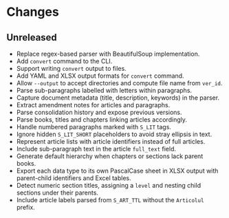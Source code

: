# Changes

## Unreleased

- Replace regex-based parser with BeautifulSoup implementation.
- Add `convert` command to the CLI.
- Support writing `convert` output to files.
- Add YAML and XLSX output formats for `convert` command.
- Allow `--output` to accept directories and compute file name from `ver_id`.
- Parse sub-paragraphs labelled with letters within paragraphs.
- Capture document metadata (title, description, keywords) in the parser.
- Extract amendment notes for articles and paragraphs.
- Parse consolidation history and expose previous versions.
- Parse books, titles and chapters linking articles accordingly.
- Handle numbered paragraphs marked with ``S_LIT`` tags.
- Ignore hidden ``S_LIT_SHORT`` placeholders to avoid stray ellipsis in text.
- Represent article lists with article identifiers instead of full articles.
- Include sub-paragraph text in the article ``full_text`` field.
- Generate default hierarchy when chapters or sections lack parent books.
- Export each data type to its own PascalCase sheet in XLSX output with
  parent-child identifiers and Excel tables.
- Detect numeric section titles, assigning a ``level`` and nesting child
  sections under their parents.
- Include article labels parsed from ``S_ART_TTL`` without the ``Articolul``
  prefix.
